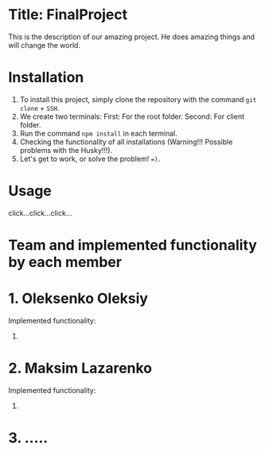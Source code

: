 # Title: FinalProject

This is the description of our amazing project. He does amazing things and will change the world.

# Installation

1. To install this project, simply clone the repository with the command `git clone` + `SSH`.
2. We create two terminals: First: For the root folder.
   Second: For client folder.
3. Run the command `npm install` in each terminal.
4. Checking the functionality of all installations (Warning!!! Possible problems with the Husky!!!).
5. Let's get to work, or solve the problem! `=)`.

# Usage

click...click...click...

# Team and implemented functionality by each member

# 1. Oleksenko Oleksiy

Implemented functionality:

1.

# 2. Maksim Lazarenko

Implemented functionality:

1.

# 3. .....
